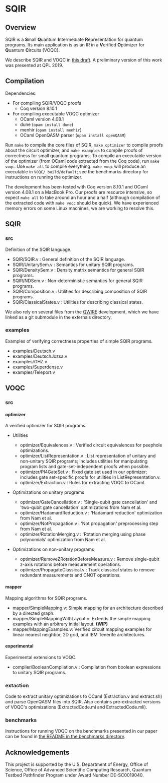 # SQIR

## Overview

SQIR is a **S**mall **Q**uantum **I**ntermediate **R**epresentation for quantum programs.
Its main application is as an IR in a **V**erified **O**ptimizer for **Q**uantum **C**ircuits (VOQC).

We describe SQIR and VOQC in [this draft](https://www.cs.umd.edu/~mwh/papers/hietala19voqc.html). A preliminary version of this work was presented at QPL 2019.

## Compilation

Dependencies:
* For compiling SQIR/VOQC proofs
  * Coq version 8.10.1
* For compiling executable VOQC optimizer
  * OCaml version 4.08.1 
  * dune (`opam install dune`)
  * menhir (`opam install menhir`)
  * OCaml OpenQASM parser (`opam install openQASM`)

Run `make` to compile the core files of SQIR, `make optimizer` to compile proofs about the circuit optimizer, and `make examples` to compile proofs of correctness for small quantum programs. To compile an executable version of the optimizer (from OCaml code extracted from the Coq code), run `make voqc`. Use `make all` to compile everything. `make voqc` will produce an executable in `VOQC/_build/default`; see the benchmarks directory for instructions on running the optimizer. 

The development has been tested with Coq version 8.10.1 and OCaml version 4.08.1 on a MacBook Pro. Our proofs are resource intensive, so expect `make all` to take around an hour and a half (although compilation of the extracted code with `make voqc` should be quick). We have experienced memory errors on some Linux machines, we are working to resolve this.

## SQIR

### src

Definition of the SQIR language.

- SQIR/SQIR.v : General definition of the SQIR language.
- SQIR/UnitarySem.v : Semantics for unitary SQIR programs.
- SQIR/DensitySem.v : Density matrix semantics for general SQIR programs.
- SQIR/NDSem.v : Non-deterministic semantics for general SQIR programs.
- SQIR/Composition.v : Utilities for describing composition of SQIR programs.
- SQIR/ClassicalStates.v : Utilities for describing classical states.

We also rely on several files from the [QWIRE](https://github.com/inQWIRE/QWIRE) development, which we have linked as a git submodule in the externals directory.

### examples

Examples of verifying correctness properties of simple SQIR programs.

- examples/Deutsch.v    
- examples/DeutschJozsa.v
- examples/GHZ.v
- examples/Superdense.v
- examples/Teleport.v  

## VOQC

### src

#### optimizer

A verified optimizer for SQIR programs.

- Utilities
  - optimizer/Equivalences.v : Verified circuit equivalences for peephole optimizations.
  - optimizer/ListRepresentation.v : List representation of unitary and non-unitary SQIR programs; includes utilities for manipulating program lists and gate-set-independent proofs when possible.
  - optimizer/PI4GateSet.v : Fixed gate set used in our optimizer; includes gate set-specific proofs for utilities in ListRepresentation.v.
  - optimizer/Extraction.v : Rules for extracting VOQC to OCaml.

- Optimizations on unitary programs
  - optimizer/GateCancellation.v : 'Single-qubit gate cancellation' and 'two-qubit gate cancellation' optimizations from Nam et al.
  - optimizer/HadamardReduction.v : 'Hadamard reduction' optimization from Nam et al.
  - optimizer/NotPropagation.v : 'Not propagation' preprocessing step from Nam et al.
  - optimizer/RotationMerging.v : 'Rotation merging using phase polynomials' optimization from Nam et al.

- Optimizations on non-unitary programs
  - optimizer/RemoveZRotationBeforeMeasure.v : Remove single-qubit z-axis rotations before measurement operations.
  - optimizer/PropagateClassical.v : Track classical states to remove redundant measurements and CNOT operations.

#### mapper

Mapping algorithms for SQIR programs.

- mapper/SimpleMapping.v: Simple mapping for an architecture described by a directed graph.
- mapper/SimpleMappingWithLayout.v: Extends the simple mapping examples with an arbitrary initial layout. **(WIP)**
- mapper/MappingExamples.v: Verified circuit mapping examples for linear nearest neighbor, 2D grid, and IBM Tenerife architectures.

#### experimental

Experimental extensions to VOQC.

- compiler/BooleanCompilation.v : Compilation from boolean expressions to unitary SQIR programs.

### extaction

Code to extract unitary optimizations to OCaml (Extraction.v and extract.sh) and parse OpenQASM files into SQIR. Also contains pre-extracted versions of VOQC's optimizations (ExtractedCode.ml and ExtractedCode.mli). 

### benchmarks

Instructions for running VOQC on the benchmarks presented in our paper can be found in [the README in the benchmarks directory](benchmarks/README.md).

## Acknowledgements

This project is supported by the U.S. Department of Energy, Office of Science, Office of Advanced Scientific Computing Research, Quantum Testbed Pathfinder Program under Award Number DE-SC0019040.
